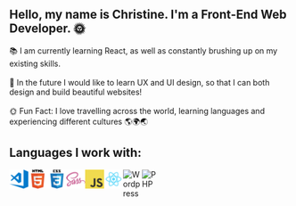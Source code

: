 ## Hello, my name is Christine. I'm a Front-End Web Developer. 🌞

📚 I am currently learning React, as well as constantly brushing up on my existing skills.
<br/><br/>
🔮 In the future I would like to learn UX and UI design, so that I can both design and build beautiful websites!
<br/><br/>
🌞 Fun Fact: I love travelling across the world, learning languages and experiencing different cultures 🌎🌍🌏

## Languages I work with:

<img align="left" alt="Visual Studio Code" width="34px" src="https://raw.githubusercontent.com/github/explore/80688e429a7d4ef2fca1e82350fe8e3517d3494d/topics/visual-studio-code/visual-studio-code.png" />
<img align="left" alt="HTML5" width="34px" src="https://raw.githubusercontent.com/github/explore/80688e429a7d4ef2fca1e82350fe8e3517d3494d/topics/html/html.png" />
<img align="left" alt="CSS3" width="34px" src="https://raw.githubusercontent.com/github/explore/80688e429a7d4ef2fca1e82350fe8e3517d3494d/topics/css/css.png" />
<img align="left" alt="Sass" width="34px" src="https://raw.githubusercontent.com/github/explore/80688e429a7d4ef2fca1e82350fe8e3517d3494d/topics/sass/sass.png" />
<img align="left" alt="JavaScript" width="34px" src="https://raw.githubusercontent.com/github/explore/80688e429a7d4ef2fca1e82350fe8e3517d3494d/topics/javascript/javascript.png" />
<img align="left" alt="React" width="34px" src="https://raw.githubusercontent.com/github/explore/80688e429a7d4ef2fca1e82350fe8e3517d3494d/topics/react/react.png" />
<img align="left" alt="Wordpress" width="34px" src="https://pngimg.com/uploads/wordpress/wordpress_PNG68.png" />
<img align="left" alt="PHP" width="34px" src="https://pngimg.com/uploads/php/php_PNG45.png" /> 